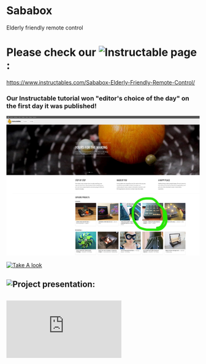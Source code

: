 # Sababox
Elderly friendly remote control

# Please check our ![Instructable page](https://www.instructables.com/Sababox-Elderly-Friendly-Remote-Control/):
https://www.instructables.com/Sababox-Elderly-Friendly-Remote-Control/
### Our Instructable tutorial won "editor's choice of the day" on the first day it was published!
[![Very exciting!!](https://github.com/omer-re/Sababox/blob/main/Editor's%20choice%20of%20the%20day/mainpage_shot.jpg)](https://github.com/omer-re/Sababox/raw/main/Editor's%20choice%20of%20the%20day/our%20project%20was%20featured_main%20page.png)

[![Take A look](https://i.imgur.com/zkU0o6T.jpeg)](https://www.instructables.com/Sababox-Elderly-Friendly-Remote-Control/)


## ![Project presentation:](https://docs.google.com/presentation/d/1DMn5VZ4cIvDRZib8nhPytUgjmQpMQCULvNPtbFujhZc/edit?usp=sharing)

## ![Project poster:](https://github.com/omer-re/Sababox/blob/main/Sababox%20CRML%20poster.pdf)
